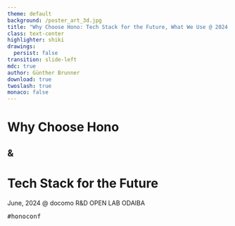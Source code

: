 ```yaml
---
theme: default
background: /poster_art_3d.jpg
title: "Why Choose Hono: Tech Stack for the Future, What We Use @ 2024.6.22"
class: text-center
highlighter: shiki
drawings:
  persist: false
transition: slide-left
mdc: true
author: Günther Brunner
download: true
twoslash: true
monaco: false
---
```


<style>
  .cover h1 {
    background-color: white !important; 
    background-image: linear-gradient(45deg, #fff 10%, #fff 20%);
  text-wrap: balance;
  }
</style>

# Why Choose Hono
## &
# Tech Stack for the Future

June, 2024 @ docomo R&D OPEN LAB ODAIBA
<pre>#honoconf</pre>

<div class="pt-12">
  <span @click="$slidev.nav.next" class="px-2 py-1 rounded cursor-pointer" hover="bg-white bg-opacity-10">
    <carbon:arrow-right class="inline"/>
  </span>
</div>
